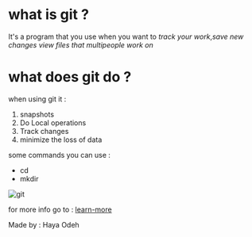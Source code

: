 # what is git ?

It's a program that you use when you want to *track your work*,*save new changes* 
*view files that multipeople work on*

# what does git do ?

when using git it  :
1. snapshots
2. Do Local operations 
3. Track changes
4. minimize the loss of data 

some commands you can use :
* cd 
* mkdir 


![git](https://www.google.com/url?sa=i&url=https%3A%2F%2Fmedium.com%2F%40snsavithrik1%2Fhow-to-keep-a-downstream-git-repository-current-with-upstream-repository-changes-98fd6351d6ac&psig=AOvVaw2mdOHviEELXCHbco1vcI1D&ust=1586873727978000&source=images&cd=vfe&ved=0CAIQjRxqFwoTCNiavrvL5egCFQAAAAAdAAAAABAD)




for more info go to :
[learn-more](https://www.udemy.com/blog/git-tutorial-a-comprehensive-guide/)


Made by :  Haya Odeh 